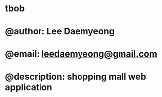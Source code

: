 # tbob

# @author: Lee Daemyeong
# @email: leedaemyeong@gmail.com
# @description: shopping mall web application

